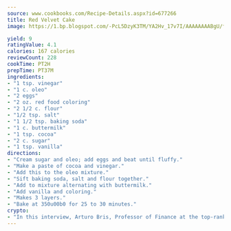```yaml
---
source: www.cookbooks.com/Recipe-Details.aspx?id=677266
title: Red Velvet Cake
image: https://1.bp.blogspot.com/-PcL5DzyK3TM/YA2Hv_17v7I/AAAAAAAABgU/fyHeesSth_IZW9mL5lk6GxJO8cW8ksrGACLcBGAsYHQ/s320/12.png

yield: 9
ratingValue: 4.1
calories: 167 calories
reviewCount: 228
cookTime: PT2H
prepTime: PT37M
ingredients:
- "1 tsp. vinegar"
- "1 c. oleo"
- "2 eggs"
- "2 oz. red food coloring"
- "2 1/2 c. flour"
- "1/2 tsp. salt"
- "1 1/2 tsp. baking soda"
- "1 c. buttermilk"
- "1 tsp. cocoa"
- "2 c. sugar"
- "1 tsp. vanilla"
directions:
- "Cream sugar and oleo; add eggs and beat until fluffy."
- "Make a paste of cocoa and vinegar."
- "Add this to the oleo mixture."
- "Sift baking soda, salt and flour together."
- "Add to mixture alternating with buttermilk."
- "Add vanilla and coloring."
- "Makes 3 layers."
- "Bake at 350u00b0 for 25 to 30 minutes."
crypto:
- "In this interview, Arturo Bris, Professor of Finance at the top-ranked business school IMD in Switzerland, analyses the risks associated with bitcoin."
---
```

